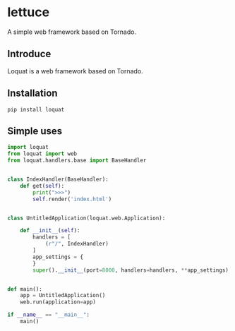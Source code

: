 # lettuce

A simple web framework based on Tornado.

## Introduce

Loquat is a web framework based on Tornado.

## Installation

```shell
pip install loquat
```

## Simple uses

```python
import loquat
from loquat import web
from loquat.handlers.base import BaseHandler


class IndexHandler(BaseHandler):
    def get(self):
        print(">>>")
        self.render('index.html')


class UntitledApplication(loquat.web.Application):

    def __init__(self):
        handlers = [
            (r"/", IndexHandler)
        ]
        app_settings = {
        }
        super().__init__(port=8000, handlers=handlers, **app_settings)


def main():
    app = UntitledApplication()
    web.run(application=app)

if __name__ == "__main__":
    main()
```